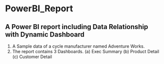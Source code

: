 # PowerBI_Report
## A Power BI report including Data Relationship with Dynamic Dashboard
1. A Sample data of a cycle manufacturer named Adventure Works.
2. The report contains 3 Dashboards.
    (a) Exec Summary
    (b) Product Detail
    (c) Customer Detail
